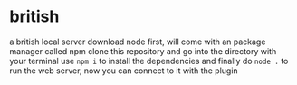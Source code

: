 # british
 a british local server
 download node first, will come with an package manager called npm
 clone this repository and go into the directory with your terminal
 use `npm i` to install the dependencies
 and finally do `node .` to run the web server, now you can connect to it with the plugin
